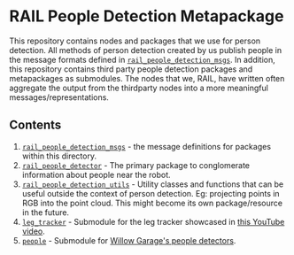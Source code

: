 # RAIL People Detection Metapackage

This repository contains nodes and packages that we use for person detection. All methods of person detection created by us publish people in the message formats defined in [`rail_people_detection_msgs`](rail_people_detection_msgs/). In addition, this repository contains third party people detection packages and metapackages as submodules. The nodes that we, RAIL, have written often aggregate the output from the thirdparty nodes into a more meaningful messages/representations.


## Contents

1. [`rail_people_detection_msgs`](rail_people_detection_msgs/) - the message definitions for packages within this directory.
1. [`rail_people_detector`](rail_people_detector/) - The primary package to conglomerate information about people near the robot.
1. [`rail_people_detection_utils`](rail_people_detection_utils/) - Utility classes and functions that can be useful outside the context of person detection. Eg: projecting points in RGB into the point cloud. This might become its own package/resource in the future.
1. [`leg_tracker`](leg_tracker/) - Submodule for the leg tracker showcased in [this YouTube video](https://www.youtube.com/watch?v=F2Qx3O5AyBs).
1. [`people`](people/) - Submodule for [Willow Garage's people detectors](http://wiki.ros.org/people).
